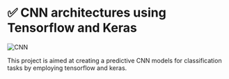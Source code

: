 # ✅️ CNN architectures using Tensorflow and Keras
![CNN](https://images.prismic.io/encord/52bcd8ad-b25a-4225-ba5d-6b3f6a97e424_CNN+timeline.png?auto=compress,format)

This project is aimed at creating a predictive CNN models for classification tasks by employing tensorflow and keras.


